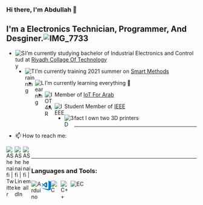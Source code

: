 ### Hi there, I'm Abdullah 👋
## I'm a Electronics Technician, Programmer, And Desginer.![IMG_7733](https://user-images.githubusercontent.com/85587466/127728675-1bd2285d-f257-4020-8aaf-1ba2426cfc50.PNG)

 - <img align="left" alt="Study" width="26px" src="https://i.postimg.cc/MGR3PPhk/student.png" />  I’m currently studying bachelor of Industrial Electronics and Control at [Riyadh Collage Of Technology](https://www.electronyat.tech/) 
   <br />  
 - <img align="left" alt="Trainning" width="26px" src="https://i.postimg.cc/3rbjGjc2/practice.png" /> I’m currently training 2021 summer on [Smart Methods](https://www.s-m.com.sa)
 - <img align="left" alt="Learning" width="26px" src="https://i.postimg.cc/D0KTp4C6/online-learning.png" /> I’m currently learning everything 🤣 
 -  Member of [IoT For Arab](https://twitter.com/IOT4AR) [<img align="left" alt="IOT4AR" width="26px" src="https://i.postimg.cc/d03btjkD/iot4ar1.png" />][IOT4AR] <br />

-  Student Member of [IEEE](https://www.ieee.org/)   [<img align="left" alt="IEEE" width="26px" src="https://i.postimg.cc/NGDkpqPq/ieee-logo-icon-169992.png" />][IEEE]

- fact I own two 3D printers <img align="left" alt="3D" width="26px" src="https://i.postimg.cc/XJsJT8CL/3d-printer.png" />
 --------------------------- 
  - 📫 How to reach me:   


[<img align="left" alt="AShenaifi | Twitter" width="22px" src="https://i.postimg.cc/htKGP61s/twitter.png" />][twitter]
[<img align="left" alt="AShenaifi | LinkedIn" width="22px" src="https://i.postimg.cc/ZqRK6Ngy/linkedin.png" />][linkedin]
[<img align="left" alt="AShenaifi | email" width="22px" src="https://i.postimg.cc/WprpmT9S/email.png" />][email]
</details>
<br />


---------------------------
    
### Languages and Tools:
[<img align="left" alt="Arduino" width="26px" src="https://www.arduino.cc/wiki/370832ed4114dd35d498f2f449b4781e/arduino.svg" />][Arduino]
[<img align="left" alt="Visual Studio Code" width="26px" src="https://raw.githubusercontent.com/github/explore/80688e429a7d4ef2fca1e82350fe8e3517d3494d/topics/visual-studio-code/visual-studio-code.png" />][VScode]
[<img align="left" alt="C" width="26px" src="https://github.com/abranhe/programming-languages-logos/blob/master/src/c/c.svg" />][C]
[<img align="left" alt="C++" width="26px" src="https://github.com/abranhe/programming-languages-logos/blob/master/src/cpp/cpp.svg" />][C++]
[<img align="left" alt="EC" width="35px" src="https://svgshare.com/i/Zif.svg" />][EC]

[twitter]: https://twitter.com/abdllahaz
[email]: mailto:a.ashenaifi@gmail.com
[linkedin]: https://linkedin.com/in/abdullahshenaifi  
[VScode]: https://code.visualstudio.com/
[Arduino]: https://www.arduino.cc/en/software
[C]: https://www.learn-c.org/
[C++]: https://isocpp.org/
[EC]: https://en.wikipedia.org/wiki/Embedded_C
[EC]: https://en.wikipedia.org/wiki/Embedded_C
[IOT4AR]: https://twitter.com/IOT4AR
[IEEE]: https://www.ieee.org


